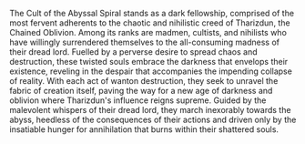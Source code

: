 The Cult of the Abyssal Spiral stands as a dark fellowship, comprised of the most fervent adherents to the chaotic and nihilistic creed of Tharizdun, the Chained Oblivion. Among its ranks are madmen, cultists, and nihilists who have willingly surrendered themselves to the all-consuming madness of their dread lord. Fuelled by a perverse desire to spread chaos and destruction, these twisted souls embrace the darkness that envelops their existence, reveling in the despair that accompanies the impending collapse of reality. With each act of wanton destruction, they seek to unravel the fabric of creation itself, paving the way for a new age of darkness and oblivion where Tharizdun's influence reigns supreme. Guided by the malevolent whispers of their dread lord, they march inexorably towards the abyss, heedless of the consequences of their actions and driven only by the insatiable hunger for annihilation that burns within their shattered souls.